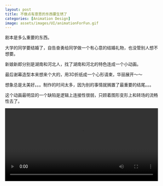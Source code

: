 ```yaml
---
layout: post
title: 不做点有意思的东西要生锈了
categories: [Animation Design]
image: assets/images/UI/animationForFun.gif
---
```


剧本是多么重要的东西。 

大学的同学要结婚了，自告奋勇给同学做一个有心意的结婚礼物，也没管别人想不想要。

新娘新郎分别是湖南和河北人，找了湖南和河北的特色连成一个小动画。

最后谢幕造型本来想来个大的，用3D折纸成一个心形请柬，华丽展开～～

想象总是太美好。。。制作的时间太多，因为别的事情就搁置了最重要的结尾。。。

这个动画最明显的一个缺陷是逻辑上连接性很弱，只顾着图形变形上和转场的流畅性去了。

<video width="100%" height="240" controls>
  <source type="video/mp4" src="https://8ku.github.io/archive/AEAnimation.mp4">
</video>


